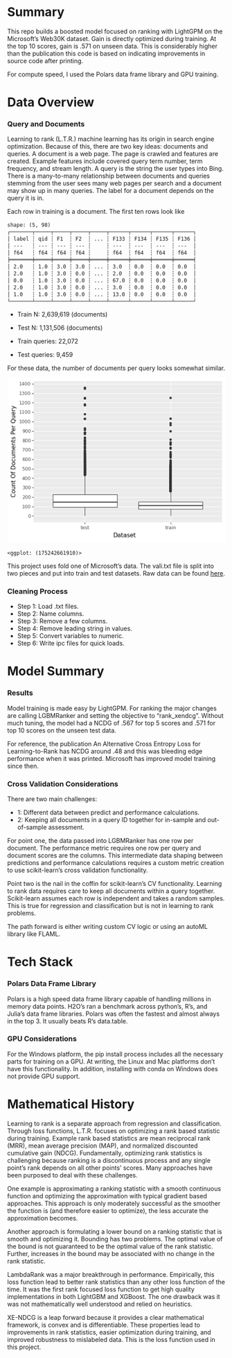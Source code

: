 
# Summary

This repo builds a boosted model focused on ranking with LightGPM on the
Microsoft’s Web30K dataset. Gain is directly optimized during training.
At the top 10 scores, gain is .571 on unseen data. This is considerably
higher than the publication this code is based on indicating
improvements in source code after printing.

For compute speed, I used the Polars data frame library and GPU
training.

# Data Overview

### Query and Documents

Learning to rank (L.T.R.) machine learning has its origin in search
engine optimization. Because of this, there are two key ideas: documents
and queries. A document is a web page. The page is crawled and features
are created. Example features include covered query term number, term
frequency, and stream length. A query is the string the user types into
Bing. There is a many-to-many relationship between documents and queries
stemming from the user sees many web pages per search and a document may
show up in many queries. The label for a document depends on the query
it is in.

Each row in training is a document. The first ten rows look like

    shape: (5, 98)
    ┌───────┬─────┬─────┬─────┬─────┬──────┬──────┬──────┬──────┐
    │ label ┆ qid ┆ F1  ┆ F2  ┆ ... ┆ F133 ┆ F134 ┆ F135 ┆ F136 │
    │ ---   ┆ --- ┆ --- ┆ --- ┆     ┆ ---  ┆ ---  ┆ ---  ┆ ---  │
    │ f64   ┆ f64 ┆ f64 ┆ f64 ┆     ┆ f64  ┆ f64  ┆ f64  ┆ f64  │
    ╞═══════╪═════╪═════╪═════╪═════╪══════╪══════╪══════╪══════╡
    │ 2.0   ┆ 1.0 ┆ 3.0 ┆ 3.0 ┆ ... ┆ 3.0  ┆ 0.0  ┆ 0.0  ┆ 0.0  │
    │ 2.0   ┆ 1.0 ┆ 3.0 ┆ 0.0 ┆ ... ┆ 2.0  ┆ 0.0  ┆ 0.0  ┆ 0.0  │
    │ 0.0   ┆ 1.0 ┆ 3.0 ┆ 0.0 ┆ ... ┆ 67.0 ┆ 0.0  ┆ 0.0  ┆ 0.0  │
    │ 2.0   ┆ 1.0 ┆ 3.0 ┆ 0.0 ┆ ... ┆ 3.0  ┆ 0.0  ┆ 0.0  ┆ 0.0  │
    │ 1.0   ┆ 1.0 ┆ 3.0 ┆ 0.0 ┆ ... ┆ 13.0 ┆ 0.0  ┆ 0.0  ┆ 0.0  │
    └───────┴─────┴─────┴─────┴─────┴──────┴──────┴──────┴──────┘

- Train N: 2,639,619 (documents)

- Test N: 1,131,506 (documents)

- Train queries: 22,072

- Test queries: 9,459

For these data, the number of documents per query looks somewhat
similar.

![](README_files/figure-commonmark/cell-4-output-1.png)

    <ggplot: (175242661910)>

This project uses fold one of Microsoft’s data. The vali.txt file is
split into two pieces and put into train and test datasets. Raw data can
be found [here](https://www.microsoft.com/en-us/research/project/mslr/).

### Cleaning Process

- Step 1: Load .txt files.
- Step 2: Name columns.
- Step 3: Remove a few columns.
- Step 4: Remove leading string in values.
- Step 5: Convert variables to numeric.
- Step 6: Write ipc files for quick loads.

# Model Summary

### Results

Model training is made easy by LightGPM. For ranking the major changes
are calling LGBMRanker and setting the objective to “rank_xendcg”.
Without much tuning, the model had a NCDG of .567 for top 5 scores and
.571 for top 10 scores on the unseen test data.

For reference, the publication An Alternative Cross Entropy Loss for
Learning-to-Rank has NCDG around .48 and this was bleeding edge
performance when it was printed. Microsoft has improved model training
since then.

### Cross Validation Considerations

There are two main challenges:

- 1: Different data between predict and performance calculations.
- 2: Keeping all documents in a query ID together for in-sample and
  out-of-sample assessment.

For point one, the data passed into LGBMRanker has one row per document.
The performance metric requires one row per query and document scores
are the columns. This intermediate data shaping between predictions and
performance calculations requires a custom metric creation to use
scikit-learn’s cross validation functionality.

Point two is the nail in the coffin for scikit-learn’s CV functionality.
Learning to rank data requires care to keep all documents within a query
together. Scikit-learn assumes each row is independent and takes a
random samples. This is true for regression and classification but is
not in learning to rank problems.

The path forward is either writing custom CV logic or using an autoML
library like FLAML.

# Tech Stack

### Polars Data Frame Library

Polars is a high speed data frame library capable of handling millions
in memory data points. H2O’s ran a benchmark across python’s, R’s, and
Julia’s data frame libraries. Polars was often the fastest and almost
always in the top 3. It usually beats R’s data.table.

### GPU Considerations

For the Windows platform, the pip install process includes all the
necessary parts for training on a GPU. At writing, the Linux and Mac
platforms don’t have this functionality. In addition, installing with
conda on Windows does not provide GPU support.

# Mathematical History

Learning to rank is a separate approach from regression and
classification. Through loss functions, L.T.R. focuses on optimizing a
rank based statistic during training. Example rank based statistics are
mean reciprocal rank (MRR), mean average precision (MAP), and normalized
discounted cumulative gain (NDCG). Fundamentally, optimizing rank
statistics is challenging because ranking is a discontinuous process and
any single point’s rank depends on all other points’ scores. Many
approaches have been purposed to deal with these challenges.

One example is approximating a ranking statistic with a smooth
continuous function and optimizing the approximation with typical
gradient based approaches. This approach is only moderately successful
as the smoother the function is (and therefore easier to optimize), the
less accurate the approximation becomes.

Another approach is formulating a lower bound on a ranking statistic
that is smooth and optimizing it. Bounding has two problems. The optimal
value of the bound is not guaranteed to be the optimal value of the rank
statistic. Further, increases in the bound may be associated with no
change in the rank statistic.

LambdaRank was a major breakthrough in performance. Empirically, this
loss function lead to better rank statistics than any other loss
function of the time. It was the first rank focused loss function to get
high quality implementations in both LightGBM and XGBoost. The one
drawback was it was not mathematically well understood and relied on
heuristics.

XE-NDCG is a leap forward because it provides a clear mathematical
framework, is convex and is differentiable. These properties lead to
improvements in rank statistics, easier optimization during training,
and improved robustness to mislabeled data. This is the loss function
used in this project.
